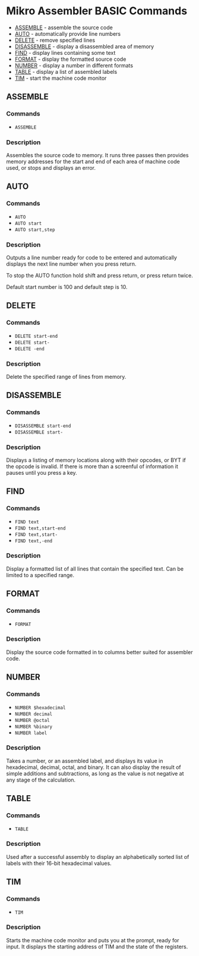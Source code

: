 # Mikro Assembler BASIC Commands

 - [ASSEMBLE](#assemble) - assemble the source code
 - [AUTO](#auto) - automatically provide line numbers
 - [DELETE](#delete) - remove specified lines
 - [DISASSEMBLE](#disassemble) - display a disassembled area of memory
 - [FIND](#find) - display lines containing some text
 - [FORMAT](#format) - display the formatted source code
 - [NUMBER](#number) - display a number in different formats
 - [TABLE](#table) - display a list of assembled labels
 - [TIM](#tim) - start the machine code monitor

## ASSEMBLE

### Commands
* `ASSEMBLE`

### Description
Assembles the source code to memory. It runs three passes then provides memory addresses for the start and end of each area of machine code used, or stops and displays an error.


## AUTO

### Commands
* `AUTO`
* `AUTO start`
* `AUTO start,step`

### Description
Outputs a line number ready for code to be entered and automatically displays the next line number when you press return.

To stop the AUTO function hold shift and press return, or press return twice.

Default start number is 100 and default step is 10.


## DELETE

### Commands
* `DELETE start-end`
* `DELETE start-`
* `DELETE -end`

### Description
Delete the specified range of lines from memory.


## DISASSEMBLE

### Commands
* `DISASSEMBLE start-end`
* `DISASSEMBLE start-`

### Description
Displays a listing of memory locations along with their opcodes, or BYT if the opcode is invalid. If there is more than a screenful of information it pauses until you press a key.


## FIND

### Commands
* `FIND text`
* `FIND text,start-end`
* `FIND text,start-`
* `FIND text,-end`

### Description
Display a formatted list of all lines that contain the specified text. Can be limited to a specified range.


## FORMAT

### Commands
* `FORMAT`

### Description
Display the source code formatted in to columns better suited for assembler code.


## NUMBER

### Commands
* `NUMBER $hexadecimal`
* `NUMBER decimal`
* `NUMBER @octal`
* `NUMBER %binary`
* `NUMBER label`

### Description
Takes a number, or an assembled label, and displays its value in hexadecimal, decimal, octal, and binary. It can also display the result of simple additions and subtractions, as long as the value is not negative at any stage of the calculation.


## TABLE

### Commands
* `TABLE`

### Description
Used after a successful assembly to display an alphabetically sorted list of labels with their 16-bit hexadecimal values.


## TIM

### Commands
* `TIM`

### Description
Starts the machine code monitor and puts you at the prompt, ready for input. It displays the starting address of TIM and the state of the registers.
